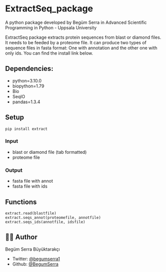# ExtractSeq_package
A python package developed by Begüm Serra in Advanced Scientific Programming in Python - Uppsala University

ExtractSeq package extracts protein sequences from blast or diamond files. It needs to be feeded by a proteome file. It can produce two types of sequence files in fasta format: One with annotation and the other one with only ids. You can find the install link below.

## Dependencies: 
* python=3.10.0  
* biopython=1.79 
* Bio 
* SeqIO
* pandas=1.3.4

## Setup
```
pip install extract
```

### Input
* blast or diamond file (tab formatted)
* proteome file 

### Output
* fasta file with annot 
* fasta file with ids

## Functions
```
extract.read(blastfile)
extract.seqs_annot(proteomefile, annotfile)
extract.seqs_ids(annotfile, idsfile)
```


## 🧚🏼 Author
Begüm Serra Büyüktarakçı 

* Twitter: [@begumserra1](https://twitter.com/begumserra1) 
* Github: [@BegumSerra](https://github.com/BegumSerra/) 
